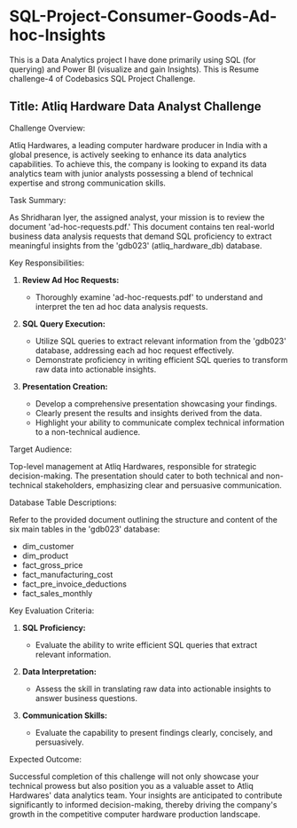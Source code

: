# SQL-Project-Consumer-Goods-Ad-hoc-Insights
This is a Data Analytics project I have done primarily using SQL (for querying) and Power BI (visualize and gain Insights). This is Resume challenge-4 of Codebasics SQL Project Challenge.

## Title: Atliq Hardware Data Analyst Challenge

Challenge Overview:

Atliq Hardwares, a leading computer hardware producer in India with a global presence, is actively seeking to enhance its data analytics capabilities. To achieve this, the company is looking to expand its data analytics team with junior analysts possessing a blend of technical expertise and strong communication skills.

Task Summary:

As Shridharan Iyer, the assigned analyst, your mission is to review the document 'ad-hoc-requests.pdf.' This document contains ten real-world business data analysis requests that demand SQL proficiency to extract meaningful insights from the 'gdb023' (atliq_hardware_db) database.

Key Responsibilities:

1. **Review Ad Hoc Requests:**
   - Thoroughly examine 'ad-hoc-requests.pdf' to understand and interpret the ten ad hoc data analysis requests.

2. **SQL Query Execution:**
   - Utilize SQL queries to extract relevant information from the 'gdb023' database, addressing each ad hoc request effectively.
   - Demonstrate proficiency in writing efficient SQL queries to transform raw data into actionable insights.

3. **Presentation Creation:**
   - Develop a comprehensive presentation showcasing your findings.
   - Clearly present the results and insights derived from the data.
   - Highlight your ability to communicate complex technical information to a non-technical audience.

Target Audience:

Top-level management at Atliq Hardwares, responsible for strategic decision-making. The presentation should cater to both technical and non-technical stakeholders, emphasizing clear and persuasive communication.

Database Table Descriptions:

Refer to the provided document outlining the structure and content of the six main tables in the 'gdb023' database:
   - dim_customer
   - dim_product
   - fact_gross_price
   - fact_manufacturing_cost
   - fact_pre_invoice_deductions
   - fact_sales_monthly

Key Evaluation Criteria:

1. **SQL Proficiency:**
   - Evaluate the ability to write efficient SQL queries that extract relevant information.

2. **Data Interpretation:**
   - Assess the skill in translating raw data into actionable insights to answer business questions.

3. **Communication Skills:**
   - Evaluate the capability to present findings clearly, concisely, and persuasively.

Expected Outcome:

Successful completion of this challenge will not only showcase your technical prowess but also position you as a valuable asset to Atliq Hardwares' data analytics team. Your insights are anticipated to contribute significantly to informed decision-making, thereby driving the company's growth in the competitive computer hardware production landscape.
